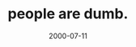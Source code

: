 ---
layout: base.njk
title : 'people are dumb.' 
view_title : 'people are dumb.' 
year : '2000' 
date : '2000-07-11' 
img_file : '/drawing/dumbpeople.png' 
html_file : 'dumbpeople' 
next_html : 'camehome.html' 
year_order : '466' 
permalink : "title/{{html_file}}.html"
---